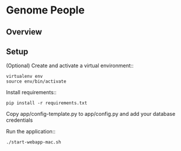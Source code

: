 # Genome People



## Overview


## Setup

(Optional) Create and activate a virtual environment::

    virtualenv env
    source env/bin/activate

Install requirements::

    pip install -r requirements.txt

Copy app/config-template.py to app/config.py and add your database credentials

Run the application::

    ./start-webapp-mac.sh


